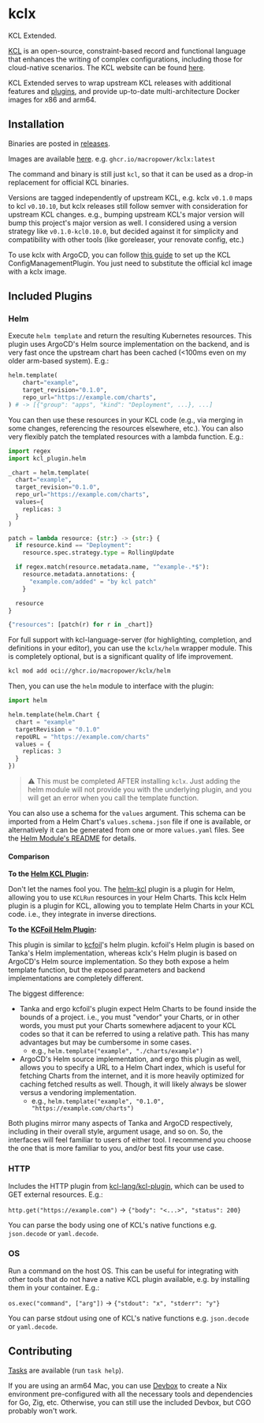 # kclx

KCL Extended.

[KCL](https://github.com/kcl-lang/kcl) is an open-source, constraint-based record and functional language that enhances the writing of complex configurations, including those for cloud-native scenarios. The KCL website can be found [here](https://kcl-lang.io/).

KCL Extended serves to wrap upstream KCL releases with additional features and [plugins](https://www.kcl-lang.io/docs/next/reference/plugin/overview), and provide up-to-date multi-architecture Docker images for x86 and arm64.

## Installation

Binaries are posted in [releases](https://github.com/MacroPower/kclx/releases).

Images are available [here](https://github.com/MacroPower/kclx/pkgs/container/kclx). e.g. `ghcr.io/macropower/kclx:latest`

The command and binary is still just `kcl`, so that it can be used as a drop-in replacement for official KCL binaries.

Versions are tagged independently of upstream KCL, e.g. kclx `v0.1.0` maps to kcl `v0.10.10`, but kclx releases still follow semver with consideration for upstream KCL changes. e.g., bumping upstream KCL's major version will bump this project's major version as well. I considered using a version strategy like `v0.1.0-kcl0.10.0`, but decided against it for simplicity and compatibility with other tools (like goreleaser, your renovate config, etc.)

To use kclx with ArgoCD, you can follow [this guide](https://www.kcl-lang.io/docs/user_docs/guides/gitops/gitops-quick-start) to set up the KCL ConfigManagementPlugin. You just need to substitute the official kcl image with a kclx image.

## Included Plugins

### Helm

Execute `helm template` and return the resulting Kubernetes resources. This plugin uses ArgoCD's Helm source implementation on the backend, and is very fast once the upstream chart has been cached (<100ms even on my older arm-based system). E.g.:

```py
helm.template(
    chart="example",
    target_revision="0.1.0",
    repo_url="https://example.com/charts",
) # -> [{"group": "apps", "kind": "Deployment", ...}, ...]
```

You can then use these resources in your KCL code (e.g., via merging in some changes, referencing the resources elsewhere, etc.). You can also very flexibly patch the templated resources with a lambda function. E.g.:

```py
import regex
import kcl_plugin.helm

_chart = helm.template(
  chart="example",
  target_revision="0.1.0",
  repo_url="https://example.com/charts",
  values={
    replicas: 3
  }
)

patch = lambda resource: {str:} -> {str:} {
  if resource.kind == "Deployment":
    resource.spec.strategy.type = RollingUpdate

  if regex.match(resource.metadata.name, "^example-.*$"):
    resource.metadata.annotations: {
      "example.com/added" = "by kcl patch"
    }

  resource
}

{"resources": [patch(r) for r in _chart]}
```

For full support with kcl-language-server (for highlighting, completion, and definitions in your editor), you can use the `kclx/helm` wrapper module. This is completely optional, but is a significant quality of life improvement.

```sh
kcl mod add oci://ghcr.io/macropower/kclx/helm
```

Then, you can use the `helm` module to interface with the plugin:

```py
import helm

helm.template(helm.Chart {
  chart = "example"
  targetRevision = "0.1.0"
  repoURL = "https://example.com/charts"
  values = {
    replicas: 3
  }
})
```

> :warning: This must be completed AFTER installing `kclx`. Just adding the helm module will not provide you with the underlying plugin, and you will get an error when you call the template function.

You can also use a schema for the `values` argument. This schema can be imported from a Helm Chart's `values.schema.json` file if one is available, or alternatively it can be generated from one or more `values.yaml` files. See the [Helm Module's README](modules/helm/README.md) for details.

#### Comparison

**To the [Helm KCL Plugin](https://github.com/kcl-lang/helm-kcl):**

Don't let the names fool you. The [helm-kcl](https://github.com/kcl-lang/helm-kcl) plugin is a plugin for Helm, allowing you to use `KCLRun` resources in your Helm Charts. This kclx Helm plugin is a plugin for KCL, allowing you to template Helm Charts in your KCL code. i.e., they integrate in inverse directions.

**To the [KCFoil Helm Plugin](https://github.com/cakehappens/kcfoil):**

This plugin is similar to [kcfoil](https://github.com/cakehappens/kcfoil)'s helm plugin. kcfoil's Helm plugin is based on Tanka's Helm implementation, whereas kclx's Helm plugin is based on ArgoCD's Helm source implementation. So they both expose a helm template function, but the exposed parameters and backend implementations are completely different.

The biggest difference:

- Tanka and ergo kcfoil's plugin expect Helm Charts to be found inside the bounds of a project. i.e., you must "vendor" your Charts, or in other words, you must put your Charts somewhere adjacent to your KCL codes so that it can be referred to using a relative path. This has many advantages but may be cumbersome in some cases.
    - e.g., `helm.template("example", "./charts/example")`
- ArgoCD's Helm source implementation, and ergo this plugin as well, allows you to specify a URL to a Helm Chart index, which is useful for fetching Charts from the internet, and it is more heavily optimized for caching fetched results as well. Though, it will likely always be slower versus a vendoring implementation.
    - e.g., `helm.template("example", "0.1.0", "https://example.com/charts")`

Both plugins mirror many aspects of Tanka and ArgoCD respectively, including in their overall style, argument usage, and so on. So, the interfaces will feel familiar to users of either tool. I recommend you choose the one that is more familiar to you, and/or best fits your use case.

### HTTP

Includes the HTTP plugin from [kcl-lang/kcl-plugin](https://github.com/kcl-lang/kcl-plugin), which can be used to GET external resources. E.g.:

`http.get("https://example.com")` -> `{"body": "<...>", "status": 200}`

You can parse the body using one of KCL's native functions e.g. `json.decode` or `yaml.decode`.

### OS

Run a command on the host OS. This can be useful for integrating with other tools that do not have a native KCL plugin available, e.g. by installing them in your container. E.g.:

`os.exec("command", ["arg"])` -> `{"stdout": "x", "stderr": "y"}`

You can parse stdout using one of KCL's native functions e.g. `json.decode` or `yaml.decode`.

## Contributing

[Tasks](https://taskfile.dev) are available (run `task help`).

If you are using an arm64 Mac, you can use [Devbox](https://www.jetify.com/docs/devbox/) to create a Nix environment pre-configured with all the necessary tools and dependencies for Go, Zig, etc. Otherwise, you can still use the included Devbox, but CGO probably won't work.

